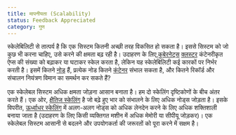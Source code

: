 ```yaml
---
title: मापनीयता (Scalability)
status: Feedback Appreciated
category: गुण
---
```


स्केलेबिलिटी से तात्पर्य है कि एक सिस्टम कितनी अच्छी तरह विकसित हो सकता है। इससे सिस्टम को जो कुछ भी करना चाहिए, उसे करने की क्षमता बढ़ रही है। उदाहरण के लिए,[कुबेरनेट्स](/kubernetes/) [क्लस्टर](/cluster/) कंटेनरीकृत ऐप्स की संख्या को बढ़ाकर या घटाकर स्केल करता है, लेकिन यह स्केलेबिलिटी कई कारकों पर निर्भर करती है। इसमें कितने [नोड](/nodes/) हैं, प्रत्येक नोड कितने [कंटेनर](/container/) संभाल सकता है, और कितने रिकॉर्ड और संचालन नियंत्रण विमान का समर्थन कर सकते हैं? 

एक स्केलेबल सिस्टम अधिक क्षमता जोड़ना आसान बनाता है। हम दो स्केलिंग दृष्टिकोणों के बीच अंतर करते हैं। एक ओर, [क्षैतिज स्केलिंग](/horizontal-scaling/) है जो बढ़े हुए भार को संभालने के लिए अधिक नोड्स जोड़ता है। इसके विपरीत, [ऊर्ध्वाधर स्केलिंग](/vertical-scaling/) में अलग-अलग नोड्स को अधिक लेनदेन करने के लिए अधिक शक्तिशाली बनाया जाता है (उदाहरण के लिए किसी व्यक्तिगत मशीन में अधिक मेमोरी या सीपीयू जोड़कर)। एक स्केलेबल सिस्टम आसानी से बदलने और उपयोगकर्ता की जरूरतों को पूरा करने में सक्षम है।
